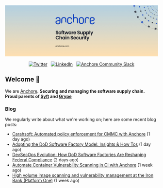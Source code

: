 <p align="center">
  <a href="https://anchore.com" target="_blank"><img src="https://raw.githubusercontent.com/anchore/.github/main/.github/banner.jpg"></a>
</p>
<p align="center">
  &nbsp;<a href="https://twitter.com/anchore" target="_blank"><img alt="Twitter" src="https://img.shields.io/badge/Twitter-303030?style=for-the-badge&logo=x&logoColor=%23ffffff"></a>&nbsp;
  &nbsp;<a href="https://www.linkedin.com/company/anchore" target="_blank"><img alt="LinkedIn" src="https://img.shields.io/badge/LinkedIn-1667be?style=for-the-badge&logo=linkedin&logoColor=%23ffffff"></a>&nbsp;
  &nbsp;<a href="https://anchore.com/slack" target="_blank"><img alt="Anchore Community Slack" src="https://img.shields.io/badge/Slack-4A154B?style=for-the-badge&logo=slack&logoColor=white"></a>&nbsp;
</p>

## Welcome 👋

We are [Anchore](https://anchore.com/).
**Securing and managing the software supply chain. Proud parents of [Syft](https://github.com/anchore/syft) and [Grype](https://github.com/anchore/grype)**

### Blog 

We regularly write about what we're working on; here are some recent blog posts:


- [Carahsoft: Automated policy enforcement for CMMC with Anchore](https://anchore.com/webinars/carahsoft-automated-policy-enforcement-for-cmmc-with-anchore/) (1 day ago)
- [Adopting the DoD Software Factory Model: Insights &amp; How Tos](https://anchore.com/webinars/adopting-the-dod-software-factory-model-insights-how-tos/) (1 day ago)
- [DevSecOps Evolution: How DoD Software Factories Are Reshaping Federal Compliance](https://anchore.com/blog/devsecops-evolution-how-dod-software-factories-are-reshaping-federal-compliance/) (2 days ago)
- [Automate Container Vulnerability Scanning in CI with Anchore](https://anchore.com/blog/automate-container-vulnerability-scanning-in-continuous-integration-ci-with-anchore/) (1 week ago)
- [High volume image scanning and vulnerability management at the Iron Bank (Platform One)](https://anchore.com/blog/platform-one-iron-bank-case-study-container-scanning-vulnerablity-management/) (1 week ago)
